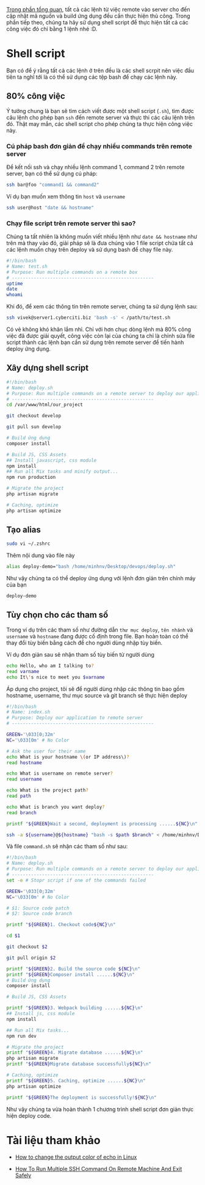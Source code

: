 [Trong phần tổng quan](overview.md), tất cả các lệnh từ việc remote vào server cho đến cập nhật mã nguồn và build ứng dụng đều cần thực hiện thủ công. Trong phần tiếp theo, chúng ta hãy sử dụng shell script để thực hiện tất cả các công việc đó chỉ bằng 1 lệnh nhé :D.

# Shell script

Bạn có để ý rằng tất cả các lệnh ở trên đều là các shell scrpit nên việc đầu tiên ta nghĩ tới là có thể sử dụng các tệp bash để chạy các lệnh này.

## 80% công việc

Ý tưởng chung là bạn sẽ tìm cách viết được một shell script (`.sh`), tìm được câu lệnh cho phép bạn `ssh` đến remote server và thực thi các câu lệnh trên đó. Thật may mắn, các shell script cho phép chúng ta thực hiện công việc này.

### Cú pháp bash đơn giản để chạy nhiều commands trên remote server

Để kết nối ssh và chạy nhiều lệnh command 1, command 2 trên remote server, bạn có thể sử dụng cú pháp:

```bash
ssh bar@foo "command1 && command2"
```

Ví dụ bạn muốn xem thông tin `host` và `username`

```bash
ssh user@host "date && hostname"
```

### Chạy file script trên remote server thì sao?

Chúng ta tất nhiên là không muốn viết nhiều lệnh như `date && hostname` như trên mà thay vào đó, giải pháp sẽ là đưa chúng vào 1 file script chứa tất cả các lệnh muốn chạy trên deploy và sử dụng bash để chạy file này.

```bash
#!/bin/bash
# Name: test.sh
# Purpose: Run multiple commands on a remote box
# ----------------------------------------------------
uptime
date
whoami
```

Khi đó, để xem các thông tin trên remote server, chúng ta sử dụng lệnh sau:

```bash
ssh vivek@server1.cyberciti.biz 'bash -s' < /path/to/test.sh
```

Có vẻ không khó khăn lắm nhỉ. Chỉ với hơn chục dòng lệnh mà 80% công việc đã được giải quyết, công việc còn lại của chúng ta chỉ là chỉnh sửa file script thành các lệnh bạn cần sử dụng trên remote server để tiến hành deploy ứng dụng.

## Xây dựng shell script

```bash
#!/bin/bash
# Name: deploy.sh
# Purpose: Run multiple commands on a remote server to deploy our application
# ----------------------------------------------------
cd /var/www/html/our_project

git checkout develop

git pull sun develop

# Build ứng dụng
composer install

# Build JS, CSS Assets
## Install javascript, css module
npm install
## Run all Mix tasks and minify output...
npm run production

# Migrate the project
php artisan migrate

# Caching, optimize
php artisan optimize
```

## Tạo alias

```bash
sudo vi ~/.zshrc
```

Thêm nội dung vào file này

```bash
alias deploy-demo="bash /home/minhnv/Desktop/devops/deploy.sh"
```

Như vậy chúng ta có thể deploy ứng dụng với lệnh đơn giản trên chính máy của bạn

```bash
deploy-demo
```

## Tùy chọn cho các tham số

Trong ví dụ trên các tham số như đường dẫn `thư mục deploy`, `tên nhánh` và `username` và `hostname` đang được cố định trong file. Bạn hoàn toàn có thể thay đổi tùy biến bằng cách để cho người dùng nhập tùy biến.

Ví dụ đơn giản sau sẽ nhận tham số tùy biến từ người dùng

```bash
echo Hello, who am I talking to?
read varname
echo It\'s nice to meet you $varname
```

Áp dụng cho project, tôi sẽ để người dùng nhập các thông tin bao gồm hostname, username, thư mục source và git branch sẽ thực hiện deploy

```bash
#!/bin/bash
# Name: index.sh
# Purpose: Deploy our application to remote server
# ----------------------------------------------------

GREEN='\033[0;32m'
NC='\033[0m' # No Color

# Ask the user for their name
echo What is your hostname \(or IP address\)?
read hostname

echo What is username on remote server?
read username

echo What is the project path?
read path

echo What is branch you want deploy?
read branch

printf "${GREEN}Wait a second, deployment is processing ......${NC}\n"

ssh -a ${username}@${hostname} "bash -s $path $branch" < /home/minhnv/Desktop/devops/command.sh
```

Và file `command.sh` sẽ nhận các tham số như sau:

```bash
#!/bin/bash
# Name: deploy.sh
# Purpose: Run multiple commands on a remote server to deploy our application
# ----------------------------------------------------
set -e # Stopr script if one of the commands failed

GREEN='\033[0;32m'
NC='\033[0m' # No Color

# $1: Source code patch
# $2: Source code branch

printf "${GREEN}1. Checkout code${NC}\n"

cd $1

git checkout $2

git pull origin $2

printf "${GREEN}2. Build the source code ${NC}\n"
printf "${GREEN}Composer install ......${NC}\n"
# Build ứng dụng
composer install

# Build JS, CSS Assets

printf "${GREEN}3. Webpack building ......${NC}\n"
## Install js, css module
npm install

## Run all Mix tasks...
npm run dev

# Migrate the project
printf "${GREEN}4. Migrate database ......${NC}\n"
php artisan migrate
printf "${GREEN}Migrate database successfully${NC}\n"

# Caching, optimize
printf "${GREEN}5. Caching, optimize ......${NC}\n"
php artisan optimize

printf "${GREEN}The deployment is successfully!${NC}\n"
```

Như vậy chúng ta vừa hoàn thành 1 chương trình shell script đơn giản thực hiện deploy code.

# Tài liệu tham khảo

- [How to change the output color of echo in Linux](https://stackoverflow.com/questions/5947742/how-to-change-the-output-color-of-echo-in-linux)

- [How To Run Multiple SSH Command On Remote Machine And Exit Safely](https://www.cyberciti.biz/faq/linux-unix-osx-bsd-ssh-run-command-on-remote-machine-server/)

